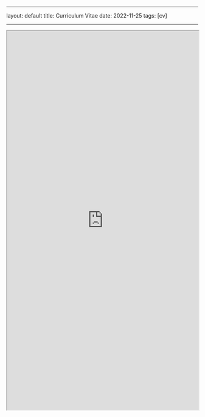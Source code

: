 
---
layout: default
title: Curriculum Vitae
date: 2022-11-25
tags: [cv]

---

<iframe src="https://drive.google.com/file/d/1LjMRCXGFSLGRUpoQGho_8ZK3oACvKRoA/preview" width="100%" height="1000" allow="autoplay"></iframe>
